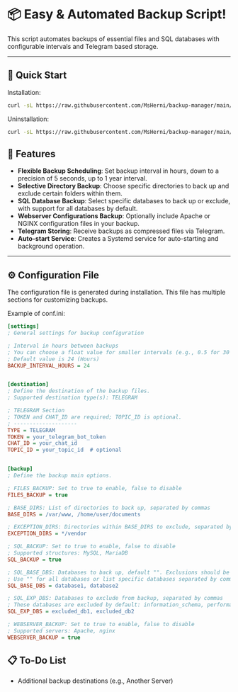 # 📦 Easy & Automated Backup Script!

This script automates backups of essential files and SQL databases with configurable intervals and Telegram based storage.

---

## 🚀 Quick Start

Installation:

```bash
curl -sL https://raw.githubusercontent.com/MsHerni/backup-manager/main/install.sh -o install.sh; sudo bash install.sh
```

Uninstallation:

```bash
curl -sL https://raw.githubusercontent.com/MsHerni/backup-manager/main/uninstall.sh -o uninstall.sh; sudo bash uninstall.sh
```

## 📝 Features

- **Flexible Backup Scheduling**: Set backup interval in hours, down to a precision of 5 seconds, up to 1 year interval.
- **Selective Directory Backup**: Choose specific directories to back up and exclude certain folders within them.
- **SQL Database Backup**: Select specific databases to back up or exclude, with support for all databases by default.
- **Webserver Configurations Backup**: Optionally include Apache or NGINX configuration files in your backup.
- **Telegram Storing**: Receive backups as compressed files via Telegram.
- **Auto-start Service**: Creates a Systemd service for auto-starting and background operation.

---
## ⚙️ Configuration File

The configuration file is generated during installation. This file has multiple sections for customizing backups.

Example of conf.ini:
```ini
[settings]
; General settings for backup configuration

; Interval in hours between backups
; You can choose a float value for smaller intervals (e.g., 0.5 for 30 minutes)
; Default value is 24 (Hours)
BACKUP_INTERVAL_HOURS = 24


[destination]
; Define the destination of the backup files.
; Supported destination type(s): TELEGRAM

; TELEGRAM Section
; TOKEN and CHAT_ID are required; TOPIC_ID is optional.
; --------------------
TYPE = TELEGRAM
TOKEN = your_telegram_bot_token
CHAT_ID = your_chat_id
TOPIC_ID = your_topic_id  # optional


[backup]
; Define the backup main options.

; FILES_BACKUP: Set to true to enable, false to disable
FILES_BACKUP = true

; BASE_DIRS: List of directories to back up, separated by commas
BASE_DIRS = /var/www, /home/user/documents

; EXCEPTION_DIRS: Directories within BASE_DIRS to exclude, separated by commas
EXCEPTION_DIRS = */vendor

; SQL_BACKUP: Set to true to enable, false to disable
; Supported structures: MySQL, MariaDB
SQL_BACKUP = true

; SQL_BASE_DBS: Databases to back up, default "". Exclusions should be defined in SQL_EXP_DBS
; Use "" for all databases or list specific databases separated by commas.
SQL_BASE_DBS = database1, database2

; SQL_EXP_DBS: Databases to exclude from backup, separated by commas
; These databases are excluded by default: information_schema, performance_schema, mysql, sys, test
SQL_EXP_DBS = excluded_db1, excluded_db2

; WEBSERVER_BACKUP: Set to true to enable, false to disable
; Supported servers: Apache, nginx
WEBSERVER_BACKUP = true
```

## 📋 To-Do List

- Additional backup destinations (e.g., Another Server)
